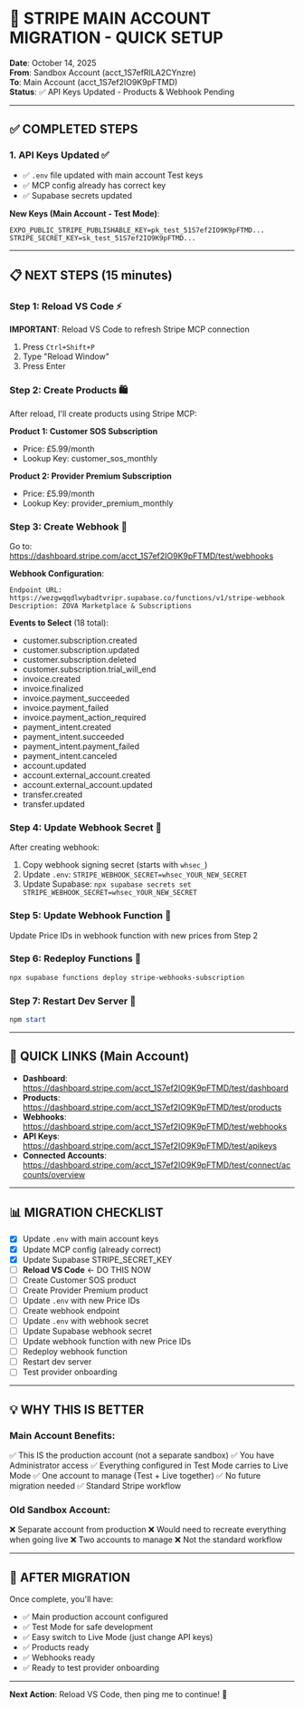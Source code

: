 # 🚀 STRIPE MAIN ACCOUNT MIGRATION - QUICK SETUP

**Date**: October 14, 2025  
**From**: Sandbox Account (acct_1S7efRILA2CYnzre)  
**To**: Main Account (acct_1S7ef2IO9K9pFTMD)  
**Status**: ✅ API Keys Updated - Products & Webhook Pending

---

## ✅ COMPLETED STEPS

### 1. **API Keys Updated** ✅
- ✅ `.env` file updated with main account Test keys
- ✅ MCP config already has correct key
- ✅ Supabase secrets updated

**New Keys (Main Account - Test Mode)**:
```env
EXPO_PUBLIC_STRIPE_PUBLISHABLE_KEY=pk_test_51S7ef2IO9K9pFTMD...
STRIPE_SECRET_KEY=sk_test_51S7ef2IO9K9pFTMD...
```

---

## 📋 NEXT STEPS (15 minutes)

### Step 1: Reload VS Code ⚡
**IMPORTANT**: Reload VS Code to refresh Stripe MCP connection
1. Press `Ctrl+Shift+P`
2. Type "Reload Window"
3. Press Enter

### Step 2: Create Products 🛍️
After reload, I'll create products using Stripe MCP:

**Product 1: Customer SOS Subscription**
- Price: £5.99/month
- Lookup Key: customer_sos_monthly

**Product 2: Provider Premium Subscription**
- Price: £5.99/month
- Lookup Key: provider_premium_monthly

### Step 3: Create Webhook 🔔
Go to: https://dashboard.stripe.com/acct_1S7ef2IO9K9pFTMD/test/webhooks

**Webhook Configuration**:
```
Endpoint URL: https://wezgwqqdlwybadtvripr.supabase.co/functions/v1/stripe-webhook
Description: ZOVA Marketplace & Subscriptions
```

**Events to Select** (18 total):
- customer.subscription.created
- customer.subscription.updated
- customer.subscription.deleted
- customer.subscription.trial_will_end
- invoice.created
- invoice.finalized
- invoice.payment_succeeded
- invoice.payment_failed
- invoice.payment_action_required
- payment_intent.created
- payment_intent.succeeded
- payment_intent.payment_failed
- payment_intent.canceled
- account.updated
- account.external_account.created
- account.external_account.updated
- transfer.created
- transfer.updated

### Step 4: Update Webhook Secret 🔐
After creating webhook:
1. Copy webhook signing secret (starts with `whsec_`)
2. Update `.env`: `STRIPE_WEBHOOK_SECRET=whsec_YOUR_NEW_SECRET`
3. Update Supabase: `npx supabase secrets set STRIPE_WEBHOOK_SECRET=whsec_YOUR_NEW_SECRET`

### Step 5: Update Webhook Function 📝
Update Price IDs in webhook function with new prices from Step 2

### Step 6: Redeploy Functions 🚀
```powershell
npx supabase functions deploy stripe-webhooks-subscription
```

### Step 7: Restart Dev Server 🔄
```powershell
npm start
```

---

## 🔗 QUICK LINKS (Main Account)

- **Dashboard**: https://dashboard.stripe.com/acct_1S7ef2IO9K9pFTMD/test/dashboard
- **Products**: https://dashboard.stripe.com/acct_1S7ef2IO9K9pFTMD/test/products
- **Webhooks**: https://dashboard.stripe.com/acct_1S7ef2IO9K9pFTMD/test/webhooks
- **API Keys**: https://dashboard.stripe.com/acct_1S7ef2IO9K9pFTMD/test/apikeys
- **Connected Accounts**: https://dashboard.stripe.com/acct_1S7ef2IO9K9pFTMD/test/connect/accounts/overview

---

## 📊 MIGRATION CHECKLIST

- [x] Update `.env` with main account keys
- [x] Update MCP config (already correct)
- [x] Update Supabase STRIPE_SECRET_KEY
- [ ] **Reload VS Code** ← DO THIS NOW
- [ ] Create Customer SOS product
- [ ] Create Provider Premium product
- [ ] Update `.env` with new Price IDs
- [ ] Create webhook endpoint
- [ ] Update `.env` with webhook secret
- [ ] Update Supabase webhook secret
- [ ] Update webhook function with new Price IDs
- [ ] Redeploy webhook function
- [ ] Restart dev server
- [ ] Test provider onboarding

---

## 💡 WHY THIS IS BETTER

### Main Account Benefits:
✅ This IS the production account (not a separate sandbox)
✅ You have Administrator access
✅ Everything configured in Test Mode carries to Live Mode
✅ One account to manage (Test + Live together)
✅ No future migration needed
✅ Standard Stripe workflow

### Old Sandbox Account:
❌ Separate account from production
❌ Would need to recreate everything when going live
❌ Two accounts to manage
❌ Not the standard workflow

---

## 🎯 AFTER MIGRATION

Once complete, you'll have:
- ✅ Main production account configured
- ✅ Test Mode for safe development
- ✅ Easy switch to Live Mode (just change API keys)
- ✅ Products ready
- ✅ Webhooks ready
- ✅ Ready to test provider onboarding

---

**Next Action**: Reload VS Code, then ping me to continue! 🚀
